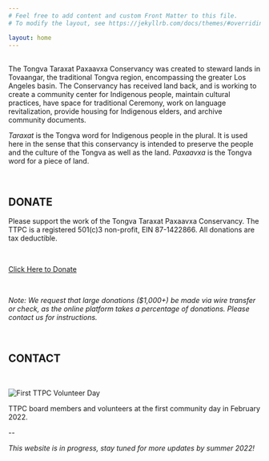 ```yaml
---
# Feel free to add content and custom Front Matter to this file.
# To modify the layout, see https://jekyllrb.com/docs/themes/#overriding-theme-defaults

layout: home
---
```

<br>
The Tongva Taraxat Paxaavxa Conservancy was created to steward lands in
Tovaangar, the traditional Tongva region, encompassing the greater Los Angeles basin.
The Conservancy has received land back, and is working to create a community center
for Indigenous people, maintain cultural practices, have space for traditional Ceremony,
work on language revitalization, provide housing for Indigenous elders, and archive
community documents.

_Taraxat_ is the Tongva word for Indigenous people in the plural. It is used here
in the sense that this conservancy is intended to preserve the people and the culture
of the Tongva as well as the land. _Paxaavxa_ is the Tongva word for a piece of land.

<br>

## DONATE
Please support the work of the Tongva Taraxat Paxaavxa Conservancy.
The TTPC is a registered 501(c)3 non-profit, EIN 87-1422866. All donations are tax deductible.

<br>

<a href="https://tongva.networkforgood.com/projects/159058-ttpc"
 class="button">Click Here to Donate</a>

 <br>

_Note: We request that large donations ($1,000+) be made via wire transfer or check,
as the online platform takes a percentage of donations. Please contact us for
instructions._

<br>

## CONTACT
<script language="JavaScript">
var one = "tongvakuuyam";
var two = "@";
var three = "gmail";
var four = "."
var five = "com";
document.write(one+two+three+four+five);
</script>

<br>

![First TTPC Volunteer Day](/assets/volunteer-day.jpg)

TTPC board members and volunteers at the first community day in February 2022.


--

_This website is in progress, stay tuned for more updates by summer 2022!_
